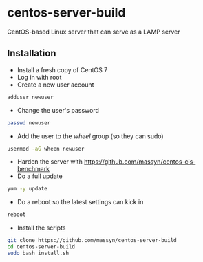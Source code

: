 # centos-server-build
CentOS-based Linux server that can serve as a LAMP server

## Installation
* Install a fresh copy of CentOS 7
* Log in with root
* Create a new user account
```bash
adduser newuser
```
* Change the user's password
```bash
passwd newuser
```
* Add the user to the _wheel_ group (so they can sudo)
```bash
usermod -aG wheen newuser
```
* Harden the server with https://github.com/massyn/centos-cis-benchmark
* Do a full update
```bash
yum -y update
```
* Do a reboot so the latest settings can kick in
```bash
reboot
```
* Install the scripts
```bash
git clone https://github.com/massyn/centos-server-build
cd centos-server-build
sudo bash install.sh
```
